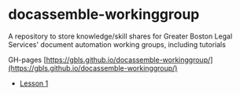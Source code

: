 # docassemble-workinggroup
A repository to store knowledge/skill shares for Greater Boston Legal Services' document automation working groups, including tutorials

GH-pages [https://gbls.github.io/docassemble-workinggroup/](https://gbls.github.io/docassemble-workinggroup/)

* [Lesson 1](https://gbls.github.io/docassemble-workinggroup/Skillshares/1.%20hello%2C%20world/presentation.html)
